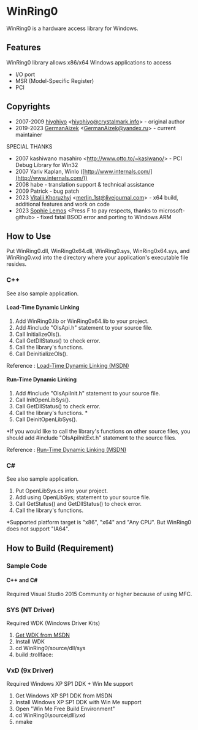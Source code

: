 # WinRing0
WinRing0 is a hardware access library for Windows.

## Features
WinRing0 library allows x86/x64 Windows applications to access
 * I/O port
 * MSR (Model-Specific Register)
 * PCI

## Copyrights

 * 2007-2009 [hiyohiyo](https://github.com/hiyohiyo) <[hiyohiyo@crystalmark.info](mailto:hiyohiyo@crystalmark.info)> - original author
 * 2019-2023 [GermanAizek](https://github.com/GermanAizek) <[GermanAizek@yandex.ru](mailto:GermanAizek@yandex.ru)> - current maintainer

SPECIAL THANKS
 * 2007 kashiwano masahiro <<http://www.otto.to/~kasiwano/>> - PCI Debug Library for Win32 
 * 2007 Yariv Kaplan, WinIo ([http://www.internals.com/](http://www.internals.com/))
 * 2008 habe - translation support & technical assistance
 * 2009 Patrick - bug patch
 * 2023 [Vitalii Khoruzhyi](https://github.com/Merlin1st) <<merlin_1st@livejournal.com>> - x64 build, additional features and work on code
 * 2023 [Sophie Lemos](https://github.com/SecurityAndStuff) <Press F to pay respects, thanks to microsoft-github> - fixed fatal BSOD error and porting to Windows ARM 

## How to Use
Put WinRing0.dll, WinRing0x64.dll, WinRing0.sys, WinRing0x64.sys, and WinRing0.vxd into the directory where your application's executable file resides.

### C++
See also sample application.

#### Load-Time Dynamic Linking
 1. Add WinRing0.lib or WinRing0x64.lib to your project.
 2. Add #include "OlsApi.h" statement to your source file.
 3. Call InitializeOls().
 4. Call GetDllStatus() to check error.
 5. Call the library's functions.
 6. Call DeinitializeOls().
 
Reference : [Load-Time Dynamic Linking (MSDN)](https://docs.microsoft.com/en-us/windows/win32/dlls/load-time-dynamic-linking) 

#### Run-Time Dynamic Linking 
 1. Add #include "OlsApiInit.h" statement to your source file.
 2. Call InitOpenLibSys().
 3. Call GetDllStatus() to check error.
 4. Call the library's functions. *
 5. Call DeinitOpenLibSys().
 
*If you would like to call the library's functions on other source files, you should add #include "OlsApiInitExt.h" statement to the source files.
 
Reference : [Run-Time Dynamic Linking (MSDN)](https://docs.microsoft.com/en-us/windows/win32/dlls/run-time-dynamic-linking)

### C#
See also sample application.
 1. Put OpenLibSys.cs into your project.
 2. Add using OpenLibSys; statement to your source file.
 3. Call GetStatus() and GetDllStatus() to check error.
 4. Call the library's functions.
 
*Supported platform target is "x86", "x64" and "Any CPU". But WinRing0 does not support "IA64".

## How to Build (Requirement)

### Sample Code

#### C++ and C#
Required Visual Studio 2015 Community or higher because of using MFC.

### SYS (NT Driver)
Required WDK (Windows Driver Kits)
 1. [Get WDK from MSDN](https://docs.microsoft.com/en-us/windows-hardware/drivers/download-the-wdk)
 2. Install WDK
 3. cd WinRing0/source/dll/sys
 4. build :trollface:

### VxD (9x Driver)
Required Windows XP SP1 DDK + Win Me support
 1. Get Windows XP SP1 DDK from MSDN
 2. Install Windows XP SP1 DDK with Win Me support
 3. Open "Win Me Free Build Environment"
 4. cd WinRing0\source\dll\vxd
 5. nmake
